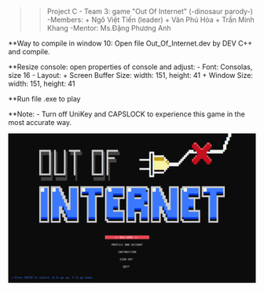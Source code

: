 >> Project C - Team 3: game "Out Of Internet" (-dinosaur parody-)
	-Members:	+ Ngô Việt Tiến (leader)
			+ Văn Phú Hòa
			+ Trần Minh Khang
	-Mentor: Ms.Đặng Phương Anh


**Way to compile in window 10: Open file Out_Of_Internet.dev by DEV C++ and compile.

**Resize console: open properties of console and adjust:
	- Font: Consolas, size 16
	- Layout: + Screen Buffer Size: width: 151, height: 41
		  + Window Size: width: 151, height: 41 

**Run file .exe to play

**Note: - Turn off UniKey and CAPSLOCK to experience this game in the most accurate way.

![out-of-internet](https://github.com/viettien1602/out-of-internet/blob/main/screenshot.PNG)